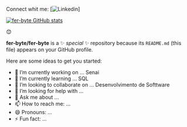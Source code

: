 Connect whit me:
[![Linkedin](https://img.shields.io/badge/YouTube-FF0000?style=for-the-badge&logo=youtube&logoColor=white/)]

[![fer-byte GitHub stats](https://github-readme-stats.vercel.app/api?username=fer-byte)](https://github.com/fer-byte/github-readme-stats)

😊

**fer-byte/fer-byte** is a ✨ _special_ ✨ repository because its `README.md` (this file) appears on your GitHub profile.

Here are some ideas to get you started:

- 🔭 I’m currently working on ... Senai
- 🌱 I’m currently learning ... SQL
- 👯 I’m looking to collaborate on ... Desenvolvimento de Softtware
- 🤔 I’m looking for help with ...
- 💬 Ask me about ...
- 📫 How to reach me: ...
- 😄 Pronouns: ...
- ⚡ Fun fact: ...
  
